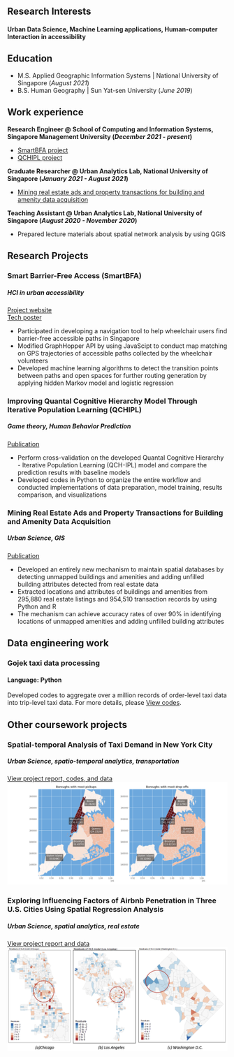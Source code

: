 ## Research Interests

#### Urban Data Science, Machine Learning applications, Human-computer Interaction in accessibility

## Education							       		
- M.S.  Applied Geographic Information Systems	| National University of Singapore (_August 2021_)	 			        		
- B.S.  Human Geography | Sun Yat-sen University (_June 2019_)

## Work experience 
**Research Engineer @ School of Computing and Information Systems, Singapore Management University (_December 2021 - present_)**
- [SmartBFA project](#smartbfa)
- [QCHIPL project](#qchipl)
  
**Graduate Researcher @ Urban Analytics Lab, National University of Singapore (_January 2021 - August 2021_)**  
- [Mining real estate ads and property transactions for building and amenity data acquisition](#real_estate)
  
**Teaching Assistant @ Urban Analytics Lab, National University of Singapore (_August 2020 - November 2020_)**
- Prepared lecture materials about spatial network analysis by using QGIS

## Research Projects
<a name="smartbfa"></a>
### Smart Barrier-Free Access (SmartBFA) 
##### HCI in urban accessibility
[Project website](https://smartbfa.com/)  
[Tech poster](https://www.canva.com/design/DAFBk8BAoD4/dBsr2iFutYPfMJhXMWTvAQ/view?utm_content=DAFBk8BAoD4&utm_campaign=designshare&utm_medium=link&utm_source=publishsharelink)

- Participated in developing a navigation tool to help wheelchair users find barrier-free accessible paths in Singapore
- Modified GraphHopper API by using JavaScipt to conduct map matching on GPS trajectories of accessible paths collected by the wheelchair volunteers
- Developed machine learning algorithms to detect the transition points between paths and open spaces for further routing generation by applying hidden Markov model and logistic regression

<a name="qchipl"></a>
### Improving Quantal Cognitive Hierarchy Model Through Iterative Population Learning (QCHIPL)
##### Game theory, Human Behavior Prediction
[Publication](https://arxiv.org/abs/2302.06033)

- Perform cross-validation on the developed Quantal Cognitive Hierarchy - Iterative Population Learning (QCH-IPL) model and compare the prediction results with baseline models
- Developed codes in Python to organize the entire workflow and conducted implementations of data preparation, model training, results comparison, and visualizations

<a name="real_estate"></a>
### Mining Real Estate Ads and Property Transactions for Building and Amenity Data Acquisition
##### Urban Science, GIS
[Publication](https://link.springer.com/article/10.1007/s44212-022-00012-2)

- Developed an entirely new mechanism to maintain spatial databases by detecting unmapped buildings and amenities and adding unfilled building attributes detected from real estate data
- Extracted locations and attributes of buildings and amenities from 295,880 real estate listings and 954,510 transaction records by using Python and R 
- The mechanism can achieve accuracy rates of over 90% in identifying locations of unmapped amenities and adding unfilled building attributes


## Data engineering work

### Gojek taxi data processing
#### Language: Python

Developed codes to aggregate over a million records of order-level taxi data into trip-level taxi data. For more details, please [View codes](https://github.com/chenxy285/gojek_taxi/tree/main).


## Other coursework projects

### Spatial-temporal Analysis of Taxi Demand in New York City
##### Urban Science, spatio-temporal analytics, transportation
[View project report, codes, and data](https://github.com/chenxy285/taxi_demand_analysis_NYC)
![taxiNYC](assets/imgs/taxiNYC.png)


### Exploring Influencing Factors of Airbnb Penetration in Three U.S. Cities Using Spatial Regression Analysis
##### Urban Science, spatial analytics, real estate
[View project report and data](https://github.com/chenxy285/Airbnb_study)
![airbnbUS](assets/imgs/airbnbUS.png)





  


